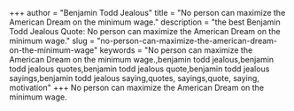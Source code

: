 +++
author = "Benjamin Todd Jealous"
title = "No person can maximize the American Dream on the minimum wage."
description = "the best Benjamin Todd Jealous Quote: No person can maximize the American Dream on the minimum wage."
slug = "no-person-can-maximize-the-american-dream-on-the-minimum-wage"
keywords = "No person can maximize the American Dream on the minimum wage.,benjamin todd jealous,benjamin todd jealous quotes,benjamin todd jealous quote,benjamin todd jealous sayings,benjamin todd jealous saying,quotes, sayings,quote, saying, motivation"
+++
No person can maximize the American Dream on the minimum wage.
